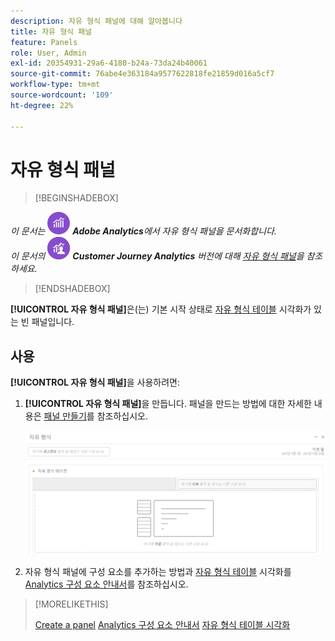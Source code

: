 ```yaml
---
description: 자유 형식 패널에 대해 알아봅니다
title: 자유 형식 패널
feature: Panels
role: User, Admin
exl-id: 20354931-29a6-4180-b24a-73da24b40061
source-git-commit: 76abe4e363184a9577622818fe21859d016a5cf7
workflow-type: tm+mt
source-wordcount: '109'
ht-degree: 22%

---
```


# 자유 형식 패널

>[!BEGINSHADEBOX]

_이 문서는_ ![AdobeAnalytics](/help/assets/icons/AdobeAnalytics.svg) _**Adobe Analytics**&#x200B;에서 자유 형식 패널을 문서화합니다._<br/>_이 문서의_ ![CustomerJourneyAnalytics](/help/assets/icons/CustomerJourneyAnalytics.svg) _**Customer Journey Analytics** 버전에 대해 [자유 형식 패널](https://experienceleague.adobe.com/en/docs/analytics/analyze/analysis-workspace/panels/freeform-panel)을 참조하세요._

>[!ENDSHADEBOX]


**[!UICONTROL 자유 형식 패널]**&#x200B;은(는) 기본 시작 상태로 [자유 형식 테이블](/help/analyze/analysis-workspace/visualizations/freeform-table/freeform-table.md) 시각화가 있는 빈 패널입니다.

## 사용

**[!UICONTROL 자유 형식 패널]**&#x200B;을 사용하려면:

1. **[!UICONTROL 자유 형식 패널]**&#x200B;을 만듭니다. 패널을 만드는 방법에 대한 자세한 내용은 [패널 만들기](panels.md#create-a-panel)를 참조하십시오.

   ![자유 형식 테이블이 있는 빈 패널을 표시하는 기본 자유 형식 패널입니다.](assets/freeform-panel.png)

1. 자유 형식 패널에 구성 요소를 추가하는 방법과 [자유 형식 테이블](/help/analyze/analysis-workspace/visualizations/freeform-table/freeform-table.md) 시각화를 [Analytics 구성 요소 안내서](/help/components/home.md)를 참조하십시오.


>[!MORELIKETHIS]
>
>[Create a panel](/help/analyze/analysis-workspace/c-panels/panels.md#create-a-panel)
>[Analytics 구성 요소 안내서](/help/components/home.md)
>[자유 형식 테이블 시각화](/help/analyze/analysis-workspace/visualizations/freeform-table/freeform-table.md)
>
